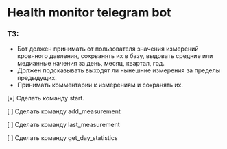 # Health monitor telegram bot

### ТЗ:

- Бот должен принимать от пользователя значения измерений кровяного давления, сохрванять их в базу, выдовать средние или медианные начения за день, месяц, квартал, год.
- Должен подсказывать выходят ли нынешние измерения за пределы предыдущих.
- Принимать комментарии к измерениям и сохранять их.

[x] Сделать команду start.

[ ] Сделать команду add_measurement

[ ] Сделать команду last_measurement

[ ] Сделать команду get_day_statistics

